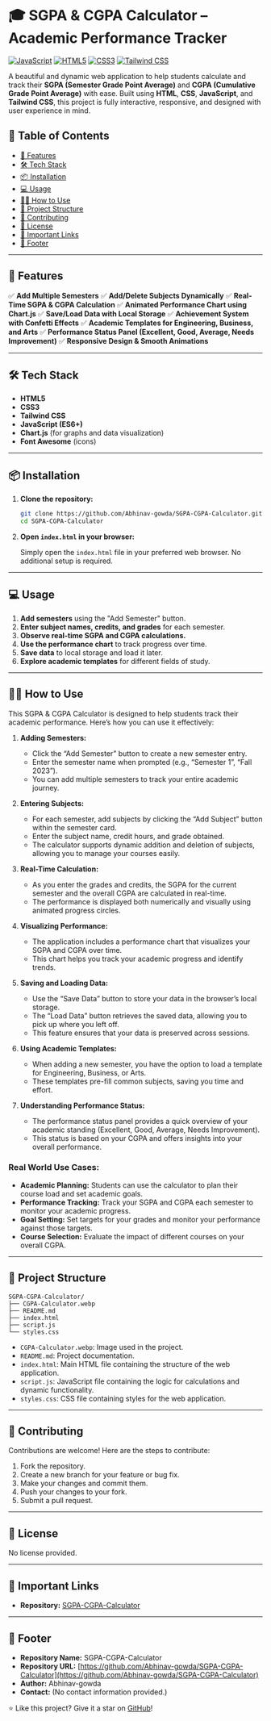 # 🎓 SGPA & CGPA Calculator – Academic Performance Tracker

[![JavaScript](https://img.shields.io/badge/JavaScript-F7DF1E?style=for-the-badge&logo=javascript&logoColor=black)]()
[![HTML5](https://img.shields.io/badge/HTML5-E34F26?style=for-the-badge&logo=html5&logoColor=white)]()
[![CSS3](https://img.shields.io/badge/CSS3-1572B6?style=for-the-badge&logo=css3&logoColor=white)]()
[![Tailwind CSS](https://img.shields.io/badge/Tailwind_CSS-38B2AC?style=for-the-badge&logo=tailwind-css&logoColor=white)]()


A beautiful and dynamic web application to help students calculate and track their **SGPA (Semester Grade Point Average)** and **CGPA (Cumulative Grade Point Average)** with ease. Built using **HTML**, **CSS**, **JavaScript**, and **Tailwind CSS**, this project is fully interactive, responsive, and designed with user experience in mind.

## 📑 Table of Contents
- [🚀 Features](#-features)
- [🛠️ Tech Stack](#️-tech-stack)
- [📦 Installation](#-installation)
- [💻 Usage](#-usage)
- [🧑‍🏫 How to Use](#️-how-to-use)
- [📂 Project Structure](#-project-structure)
- [🤝 Contributing](#-contributing)
- [📜 License](#-license)
- [🔗 Important Links](#-important-links)
- [📝 Footer](#-footer)

---

## 🚀 Features

✅ **Add Multiple Semesters**
✅ **Add/Delete Subjects Dynamically**
✅ **Real-Time SGPA & CGPA Calculation**
✅ **Animated Performance Chart using Chart.js**
✅ **Save/Load Data with Local Storage**
✅ **Achievement System with Confetti Effects**
✅ **Academic Templates for Engineering, Business, and Arts**
✅ **Performance Status Panel (Excellent, Good, Average, Needs Improvement)**
✅ **Responsive Design & Smooth Animations**

---

## 🛠️ Tech Stack

- **HTML5**
- **CSS3**
- **Tailwind CSS**
- **JavaScript (ES6+)**
- **Chart.js** (for graphs and data visualization)
- **Font Awesome** (icons)

---

## 📦 Installation

1.  **Clone the repository:**

    ```bash
    git clone https://github.com/Abhinav-gowda/SGPA-CGPA-Calculator.git
    cd SGPA-CGPA-Calculator
    ```

2.  **Open `index.html` in your browser:**

    Simply open the `index.html` file in your preferred web browser. No additional setup is required.

---

## 💻 Usage

1.  **Add semesters** using the "Add Semester" button.
2.  **Enter subject names, credits, and grades** for each semester.
3.  **Observe real-time SGPA and CGPA calculations.**
4.  **Use the performance chart** to track progress over time.
5.  **Save data** to local storage and load it later.
6.  **Explore academic templates** for different fields of study.

---

## 🧑‍🏫 How to Use

This SGPA & CGPA Calculator is designed to help students track their academic performance. Here’s how you can use it effectively:

1.  **Adding Semesters:**

    *   Click the “Add Semester” button to create a new semester entry.
    *   Enter the semester name when prompted (e.g., “Semester 1”, “Fall 2023”).
    *   You can add multiple semesters to track your entire academic journey.

2.  **Entering Subjects:**

    *   For each semester, add subjects by clicking the “Add Subject” button within the semester card.
    *   Enter the subject name, credit hours, and grade obtained.
    *   The calculator supports dynamic addition and deletion of subjects, allowing you to manage your courses easily.

3.  **Real-Time Calculation:**

    *   As you enter the grades and credits, the SGPA for the current semester and the overall CGPA are calculated in real-time.
    *   The performance is displayed both numerically and visually using animated progress circles.

4.  **Visualizing Performance:**

    *   The application includes a performance chart that visualizes your SGPA and CGPA over time.
    *   This chart helps you track your academic progress and identify trends.

5.  **Saving and Loading Data:**

    *   Use the “Save Data” button to store your data in the browser’s local storage.
    *   The “Load Data” button retrieves the saved data, allowing you to pick up where you left off.
    *   This feature ensures that your data is preserved across sessions.

6.  **Using Academic Templates:**

    *   When adding a new semester, you have the option to load a template for Engineering, Business, or Arts.
    *   These templates pre-fill common subjects, saving you time and effort.

7.  **Understanding Performance Status:**

    *   The performance status panel provides a quick overview of your academic standing (Excellent, Good, Average, Needs Improvement).
    *   This status is based on your CGPA and offers insights into your overall performance.

### Real World Use Cases:

*   **Academic Planning:** Students can use the calculator to plan their course load and set academic goals.
*   **Performance Tracking:** Track your SGPA and CGPA each semester to monitor your academic progress.
*   **Goal Setting:** Set targets for your grades and monitor your performance against those targets.
*   **Course Selection:** Evaluate the impact of different courses on your overall CGPA.

---

## 📂 Project Structure

```
SGPA-CGPA-Calculator/
├── CGPA-Calculator.webp
├── README.md
├── index.html
├── script.js
└── styles.css
```

*   `CGPA-Calculator.webp`: Image used in the project.
*   `README.md`: Project documentation.
*   `index.html`: Main HTML file containing the structure of the web application.
*   `script.js`: JavaScript file containing the logic for calculations and dynamic functionality.
*   `styles.css`: CSS file containing styles for the web application.

---

## 🤝 Contributing

Contributions are welcome! Here are the steps to contribute:

1.  Fork the repository.
2.  Create a new branch for your feature or bug fix.
3.  Make your changes and commit them.
4.  Push your changes to your fork.
5.  Submit a pull request.

---

## 📜 License

No license provided.

---

## 🔗 Important Links

*   **Repository:** [SGPA-CGPA-Calculator](https://github.com/Abhinav-gowda/SGPA-CGPA-Calculator)


---

## 📝 Footer

*   **Repository Name:** SGPA-CGPA-Calculator
*   **Repository URL:** [https://github.com/Abhinav-gowda/SGPA-CGPA-Calculator](https://github.com/Abhinav-gowda/SGPA-CGPA-Calculator)
*   **Author:** Abhinav-gowda
*   **Contact:** (No contact information provided.)


⭐️ Like this project? Give it a star on [GitHub](https://github.com/Abhinav-gowda/SGPA-CGPA-Calculator)!
